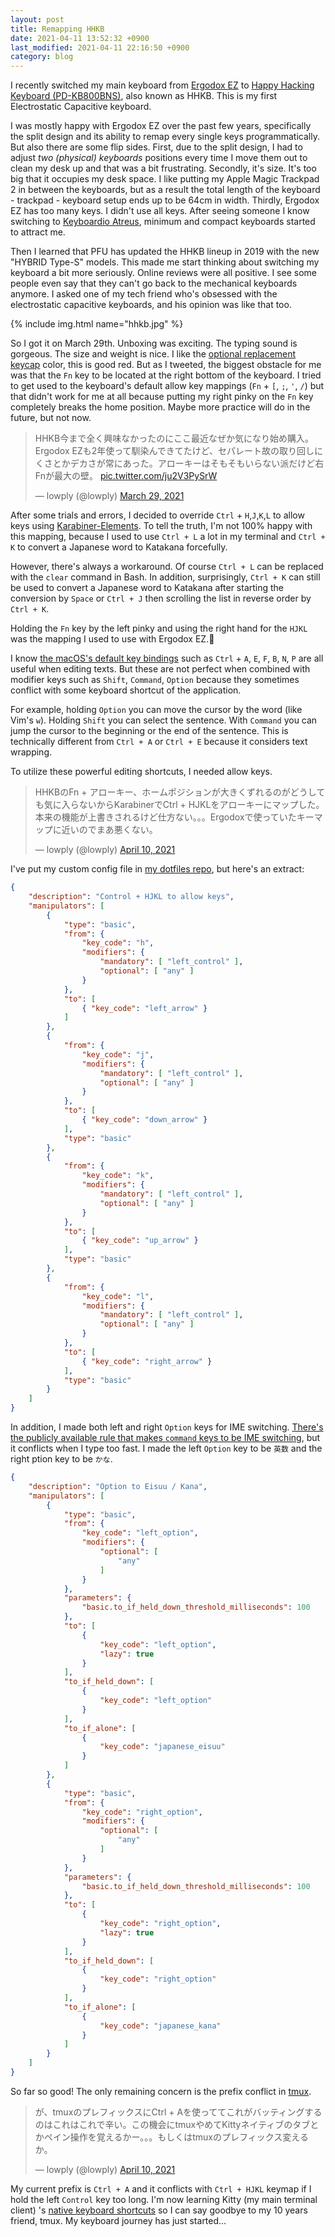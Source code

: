 ```yaml
---
layout: post
title: Remapping HHKB
date: 2021-04-11 13:52:32 +0900
last_modified: 2021-04-11 22:16:50 +0900
category: blog
---
```


I recently switched my main keyboard from [Ergodox EZ](https://ergodox-ez.com/) to [Happy Hacking Keyboard (PD-KB800BNS)](https://www.pfu.fujitsu.com/direct/hhkb/detail_pd-kb800bns.html), also known as HHKB. This is my first Electrostatic Capacitive keyboard.

I was mostly happy with Ergodox EZ over the past few years, specifically the split design and its ability to remap every single keys programmatically. But also there are some flip sides. First, due to the split design, I had to adjust _two (physical) keyboards_ positions every time I move them out to clean my desk up and that was a bit frustrating. Secondly, it's size. It's too big that it occupies my desk space. I like putting my Apple Magic Trackpad 2 in between the keyboards, but as a result the total length of the keyboard - trackpad - keyboard setup ends up to be 64cm in width. Thirdly, Ergodox EZ has too many keys. I didn't use all keys. After seeing someone I know switching to [Keyboardio Atreus](https://shop.keyboard.io/products/keyboardio-atreus), minimum and compact keyboards started to attract me.

Then I learned that PFU has updated the HHKB lineup in 2019 with the new "HYBRID Type-S" models. This made me start thinking about switching my keyboard a bit more seriously. Online reviews were all positive. I see some people even say that they can't go back to the mechanical keyboards anymore. I asked one of my tech friend who's obsessed with the electrostatic capacitive keyboards, and his opinion was like that too.

{% include img.html name="hhkb.jpg" %}

So I got it on March 29th. Unboxing was exciting. The typing sound is gorgeous. The size and weight is nice. I like the [optional replacement keycap](https://www.pfu.fujitsu.com/direct/hhkb/hhkb-option/detail_keytop-proc.html) color, this is good red. But as I tweeted, the biggest obstacle for me was that the `Fn` key to be located at the right bottom of the keyboard. I tried to get used to the keyboard's default allow key mappings (`Fn` + `[`, `;`, `'`, `/`) but that didn't work for me at all because putting my right pinky on the `Fn` key completely breaks the home position. Maybe more practice will do in the future, but not now.

<blockquote class="twitter-tweet" data-theme="light"><p lang="ja" dir="ltr">HHKB今まで全く興味なかったのにここ最近なぜか気になり始め購入。Ergodox EZも2年使って馴染んできてたけど、セパレート故の取り回しにくさとかデカさが常にあった。アローキーはそもそもいらない派だけど右Fnが最大の壁。 <a href="https://t.co/ju2V3PySrW">pic.twitter.com/ju2V3PySrW</a></p>&mdash; lowply (@lowply) <a href="https://twitter.com/lowply/status/1376545595469352962?ref_src=twsrc%5Etfw">March 29, 2021</a></blockquote> <script async src="https://platform.twitter.com/widgets.js" charset="utf-8"></script>

After some trials and errors, I decided to override `Ctrl` + `H`,`J`,`K`,`L` to allow keys using [Karabiner-Elements](https://karabiner-elements.pqrs.org/). To tell the truth, I'm not 100% happy with this mapping, because I used to use `Ctrl + L` a lot in my terminal and `Ctrl + K` to convert a Japanese word to Katakana forcefully.

However, there's always a workaround. Of course `Ctrl + L` can be replaced with the `clear` command in Bash. In addition, surprisingly, `Ctrl + K` can still be used to convert a Japanese word to Katakana after starting the conversion by `Space` or `Ctrl + J` then scrolling the list in reverse order by `Ctrl + K`.

Holding the `Fn` key by the left pinky and using the right hand for the `HJKL` was the mapping I used to use with Ergodox EZ.


I know [the macOS's default key bindings](https://support.apple.com/ja-jp/HT201236) such as `Ctrl` + `A`, `E`, `F`, `B`, `N`, `P` are all useful when editing texts. But these are not perfect when combined with modifier keys such as `Shift`, `Command`, `Option` because they sometimes conflict with some keyboard shortcut of the application.

For example, holding `Option` you can move the cursor by the word (like Vim's `w`). Holding `Shift` you can select the sentence. With `Command` you can jump the cursor to the beginning or the end of the sentence. This is technically different from `Ctrl + A` or `Ctrl + E` because it considers text wrapping.

To utilize these powerful editing shortcuts, I needed allow keys.

<blockquote class="twitter-tweet"><p lang="ja" dir="ltr">HHKBのFn + アローキー、ホームポジションが大きくずれるのがどうしても気に入らないからKarabinerでCtrl + HJKLをアローキーにマップした。本来の機能が上書きされるけど仕方ない。。。Ergodoxで使っていたキーマップに近いのでまあ悪くない。</p>&mdash; lowply (@lowply) <a href="https://twitter.com/lowply/status/1380855105721757700?ref_src=twsrc%5Etfw">April 10, 2021</a></blockquote> <script async src="https://platform.twitter.com/widgets.js" charset="utf-8"></script>

I've put my custom config file in [my dotfiles repo](https://github.com/lowply/dotfiles/blob/master/symlinks/.config/karabiner/assets/complex_modifications/lowply.json), but here's an extract:

```json
{
    "description": "Control + HJKL to allow keys",
    "manipulators": [
        {
            "type": "basic",
            "from": {
                "key_code": "h",
                "modifiers": {
                    "mandatory": [ "left_control" ],
                    "optional": [ "any" ]
                }
            },
            "to": [
                { "key_code": "left_arrow" }
            ]
        },
        {
            "from": {
                "key_code": "j",
                "modifiers": {
                    "mandatory": [ "left_control" ],
                    "optional": [ "any" ]
                }
            },
            "to": [
                { "key_code": "down_arrow" }
            ],
            "type": "basic"
        },
        {
            "from": {
                "key_code": "k",
                "modifiers": {
                    "mandatory": [ "left_control" ],
                    "optional": [ "any" ]
                }
            },
            "to": [
                { "key_code": "up_arrow" }
            ],
            "type": "basic"
        },
        {
            "from": {
                "key_code": "l",
                "modifiers": {
                    "mandatory": [ "left_control" ],
                    "optional": [ "any" ]
                }
            },
            "to": [
                { "key_code": "right_arrow" }
            ],
            "type": "basic"
        }
    ]
}
```

In addition, I made both left and right `Option` keys for IME switching. [There's the publicly available rule that makes `command` keys to be IME switching](https://ke-complex-modifications.pqrs.org/#japanese), but it conflicts when I type too fast. I made the left `Option` key to be `英数` and the right ption key to be `かな`.

```json
{
    "description": "Option to Eisuu / Kana",
    "manipulators": [
        {
            "type": "basic",
            "from": {
                "key_code": "left_option",
                "modifiers": {
                    "optional": [
                        "any"
                    ]
                }
            },
            "parameters": {
                "basic.to_if_held_down_threshold_milliseconds": 100
            },
            "to": [
                {
                    "key_code": "left_option",
                    "lazy": true
                }
            ],
            "to_if_held_down": [
                {
                    "key_code": "left_option"
                }
            ],
            "to_if_alone": [
                {
                    "key_code": "japanese_eisuu"
                }
            ]
        },
        {
            "type": "basic",
            "from": {
                "key_code": "right_option",
                "modifiers": {
                    "optional": [
                        "any"
                    ]
                }
            },
            "parameters": {
                "basic.to_if_held_down_threshold_milliseconds": 100
            },
            "to": [
                {
                    "key_code": "right_option",
                    "lazy": true
                }
            ],
            "to_if_held_down": [
                {
                    "key_code": "right_option"
                }
            ],
            "to_if_alone": [
                {
                    "key_code": "japanese_kana"
                }
            ]
        }
    ]
}
```

So far so good! The only remaining concern is the prefix conflict in [tmux](https://github.com/tmux/tmux/wiki).

<blockquote class="twitter-tweet" data-conversation="none"><p lang="ja" dir="ltr">が、tmuxのプレフィックスにCtrl + Aを使っててこれがバッティングするのはこれはこれで辛い。この機会にtmuxやめてKittyネイティブのタブとかペイン操作を覚えるかー。。。もしくはtmuxのプレフィックス変えるか。</p>&mdash; lowply (@lowply) <a href="https://twitter.com/lowply/status/1380855106728382467?ref_src=twsrc%5Etfw">April 10, 2021</a></blockquote> <script async src="https://platform.twitter.com/widgets.js" charset="utf-8"></script>

My current prefix is `Ctrl + A` and it conflicts with `Ctrl + HJKL` keymap if I hold the left `Control` key too long. I'm now learning Kitty (my main terminal client) 's [native keyboard shortcuts](https://sw.kovidgoyal.net/kitty/#tabs-and-windows) so I can say goodbye to my 10 years friend, tmux. My keyboard journey has just started...
